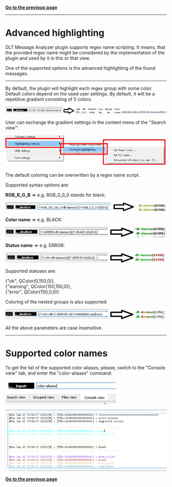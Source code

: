 [**Go to the previous page**](../../README.md)

----

# Advanced highlighting

DLT Message Analyzer plugin supports regex name scripting. It means, that the provided regex name might be considered by the implementation of the plugin and used by it in this or that view.

One of the supported options is the advanced highlighting of the found messages.

----

By default, the plugin will highlight each regex group with some color. Default colors depend on the used user settings. By default, it will be a repetitive gradient consisting of 5 colors:

![Screenshot of gradient coloring syntax](./gradient_syntax.png)

User can exchange the gradient settings in the context menu of the "Search view":

![Screenshot of gradient coloring syntax](./gradient_settings.png)

The default coloring can be overwritten by a regex name script.

Supported syntax options are:

**RGB_R_G_B** => e.g. RGB_0_0_0 stands for black:

![Screenshot of RGB coloring syntax](./rgb_syntax.png)

**Color name** => e.g. BLACK:

![Screenshot of color name syntax](./color_name_syntax.png)

**Status name** => e.g. ERROR:

![Screenshot of status-based coloring syntax](./status_syntax.png)

Supported statuses are:

{"ok", QColor(0,150,0)},<br/>
{"warning", QColor(150,150,0)},<br/>
{"error", QColor(150,0,0)}

Coloring of the nested groups is also supported:

![Screenshot of nested regex groups coloring](./nested_groups_coloring.png)

All the above parameters are case insensitive.

----

# Supported color names

To get the list of the supported color aliases, please, switch to the "Console view" tab, and enter the "color-aliases" command:

![Screenshot of color-aliases command input](./color_aliases_command.png)

![Screenshot of color-aliases command inputresult representation](./color_aliases_result.png)

[**Go to the previous page**](../../README.md)